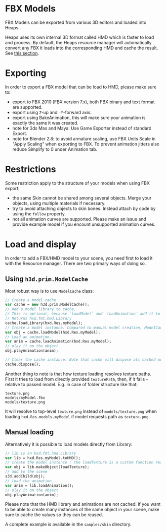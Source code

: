# FBX Models

FBX Models can be exported from various 3D editors and loaded into Heaps.

Heaps uses its own internal 3D format called HMD which is faster to load and process. By default, the Heaps resource manager will automatically convert any FBX it loads into the corresponding HMD and cache the result. See [this section](https://github.com/ncannasse/heaps/wiki/Resource-Management).

# Exporting

In order to export a FBX model that can be load to HMD, please make sure to:

 * export to FBX 2010 (FBX version 7.x), both FBX binary and text format are supported.
 * export using `Z`-up and `-Y`-forward axis.
 * export using BakeAnimation, this will make sure your animation is exactly the same it was created.
 * note for 3ds Max and Maya: Use Game Exporter instead of standard Export.
 * note for Blender 2.8: to avoid armature scaling, use FBX Units Scale in "Apply Scaling" when exporting to FBX. To prevent animation jitters also reduce Simplify to 0 under Animation tab.

# Restrictions

Some restriction apply to the structure of your models when using FBX export:

 * the same Skin cannot be shared among several objects. Merge your objects, using multiple materials if necessary.
 * try to avoid attaching objects to skin bones. Instead attach by code by using the `follow` property.
 * not all animation curves are supported. Please make an issue and provide example model if you encount unsupported animation curves.

# Load and display

In order to add a FBX/HMD model to your scene, you need first to load it with the Resource manager. There are two primary ways of doing so.

## Using `h3d.prim.ModelCache`

Most robust way is to use `ModelCache` class:

```haxe
// Create a model cache
var cache = new h3d.prim.ModelCache();
// Add a model library to cache.
// This is optional, because `loadModel` and `loadAnimation` add it to cache automatically.
// Returns hxd.fmt.hmd.Library
cache.loadLibrary(hxd.Res.myModel);
// Create a model instance. Compared to manual model creation, ModelCache loads textures automatically.
var obj = cache.loadModel(hxd.Res.myModel);
// Load an animation.
var anim = cache.loadAnimation(hxd.Res.myModel);
// play it on the object
obj.playAnimation(anim);

// Clear the cache instance. Note that cache will dispose all cached model textures as well.
cache.dispose();
```

Another thing to note is that how texture loading resolves texture paths. First it tries to load from directly provided `texturePath`, then, if it fails - relative to passed model. E.g. in case of folder structure like that:

```
texture.png
models/myModel.fbx
models/texture.png
```

It will resolve to top-level `texture.png` instead of `models/texture.png` when loading `hxd.Res.models.myModel` if model requests path as `texture.png`.


## Manual loading

Alternatively it is possible to load models directly from Library:

```haxe
// lib is an hxd.fmt.hmd.Library
var lib = hxd.Res.myModel.toHMD();
// create the model instance : the loadTexture is a custom function responsible for loading the model texture
var obj = lib.makeObject(loadTexture);
// add to the scene
s3d.addChild(obj);
// load the animation
var anim = lib.loadAnimation();
// play it on the object
obj.playAnimation(anim);
```

Please note that the HMD library and animations are not cached. If you want to be able to create many instances of the same object in your scene, make sure to cache the values so they can be reused.

A complete example is available in the `samples/skin` directory.

